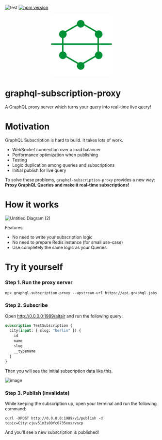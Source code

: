 ![test](https://github.com/acro5piano/graphql-subscription-proxy/workflows/test/badge.svg)
[![npm version](https://badge.fury.io/js/graphql-subscription-proxy.svg)](https://badge.fury.io/js/graphql-subscription-proxy)

<p align="center">
    <img width="200" height="200" src="https://raw.githubusercontent.com/acro5piano/graphql-subscription-proxy/master/assets/logo.svg">
</p>

# graphql-subscription-proxy

A GraphQL proxy server which turns your query into real-time live query!

# Motivation

GraphQL Subscription is hard to build. It takes lots of work.

- WebSocket connection over a load balancer
- Performance optimization when publishing
- Testing
- Logic duplication among queries and subscriptions
- Initial publish for live query

To solve these problems, `graphql-subscription-proxy` provides a new way: **Proxy GraphQL Queries and make it real-time subscriptions!**

# How it works

![Untitled Diagram (2)](https://user-images.githubusercontent.com/10719495/129064036-c70b9afc-be57-4b21-b452-0c40bd7ece57.png)

Features:

- No need to write your subscription logic
- No need to prepare Redis instance (for small use-case)
- Use completely the same logic as your Queries

# Try it yourself

### Step 1. Run the proxy server

```
npx graphql-subscription-proxy --upstream-url https://api.graphql.jobs
```

### Step 2. Subscribe

Open http://0.0.0.0:1989/altair and run the following query:

```graphql
subscription TestSubscription {
  city(input: { slug: "berlin" }) {
    id
    name
    slug
    __typename
  }
}
```

Then you will see the initial subscription data like this.

![image](https://user-images.githubusercontent.com/10719495/133448826-fb91f2a9-3eec-479f-b77f-86ce45b0c8a3.png)

### Step 3. Publish (invalidate)

While keeping the subscription up, open your terminal and run the following command:

```
curl -XPOST http://0.0.0.0:1989/v1/publish -d topic=City:cjuv51m3s00fc0735xosrvscp
```

And you'll see a new subscription is published!
